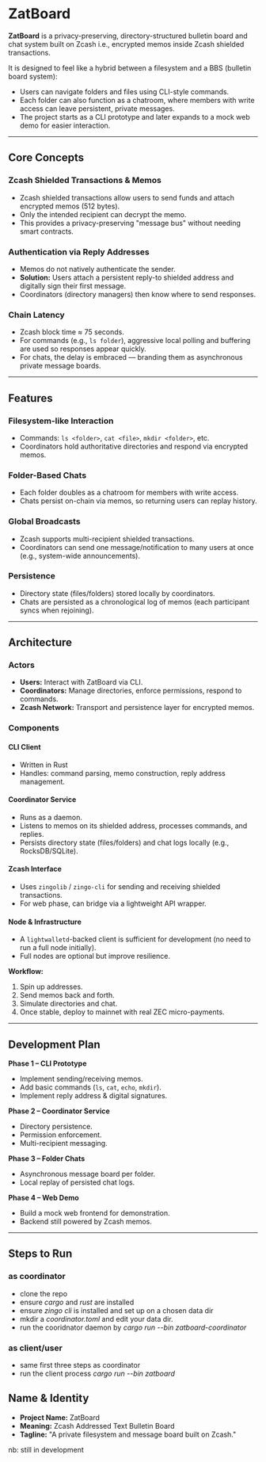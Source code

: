 # ZatBoard

**ZatBoard** is a privacy-preserving, directory-structured bulletin board and chat system built on Zcash i.e., encrypted memos inside Zcash shielded transactions.

It is designed to feel like a hybrid between a filesystem and a BBS (bulletin board system):

- Users can navigate folders and files using CLI-style commands.
- Each folder can also function as a chatroom, where members with write access can leave persistent, private messages.
- The project starts as a CLI prototype and later expands to a mock web demo for easier interaction.

---

## Core Concepts

### Zcash Shielded Transactions & Memos

- Zcash shielded transactions allow users to send funds and attach encrypted memos (512 bytes).
- Only the intended recipient can decrypt the memo.
- This provides a privacy-preserving "message bus" without needing smart contracts.

### Authentication via Reply Addresses

- Memos do not natively authenticate the sender.
- **Solution:** Users attach a persistent reply-to shielded address and digitally sign their first message.
- Coordinators (directory managers) then know where to send responses.

### Chain Latency

- Zcash block time ≈ 75 seconds.
- For commands (e.g., `ls folder`), aggressive local polling and buffering are used so responses appear quickly.
- For chats, the delay is embraced — branding them as asynchronous private message boards.

---

## Features

### Filesystem-like Interaction

- Commands: `ls <folder>`, `cat <file>`, `mkdir <folder>`, etc.
- Coordinators hold authoritative directories and respond via encrypted memos.

### Folder-Based Chats

- Each folder doubles as a chatroom for members with write access.
- Chats persist on-chain via memos, so returning users can replay history.

### Global Broadcasts

- Zcash supports multi-recipient shielded transactions.
- Coordinators can send one message/notification to many users at once (e.g., system-wide announcements).

### Persistence

- Directory state (files/folders) stored locally by coordinators.
- Chats are persisted as a chronological log of memos (each participant syncs when rejoining).

---

## Architecture

### Actors

- **Users:** Interact with ZatBoard via CLI.
- **Coordinators:** Manage directories, enforce permissions, respond to commands.
- **Zcash Network:** Transport and persistence layer for encrypted memos.

### Components

#### CLI Client

- Written in Rust
- Handles: command parsing, memo construction, reply address management.

#### Coordinator Service

- Runs as a daemon.
- Listens to memos on its shielded address, processes commands, and replies.
- Persists directory state (files/folders) and chat logs locally (e.g., RocksDB/SQLite).

#### Zcash Interface

- Uses `zingolib` / `zingo-cli` for sending and receiving shielded transactions.
- For web phase, can bridge via a lightweight API wrapper.

#### Node & Infrastructure

- A `lightwalletd`-backed client is sufficient for development (no need to run a full node initially).
- Full nodes are optional but improve resilience.


**Workflow:**
1. Spin up addresses.
2. Send memos back and forth.
3. Simulate directories and chat.
4. Once stable, deploy to mainnet with real ZEC micro-payments.

---

## Development Plan

**Phase 1 – CLI Prototype**
- Implement sending/receiving memos.
- Add basic commands (`ls`, `cat`, `echo`, `mkdir`).
- Implement reply address & digital signatures.

**Phase 2 – Coordinator Service**
- Directory persistence.
- Permission enforcement.
- Multi-recipient messaging.

**Phase 3 – Folder Chats**
- Asynchronous message board per folder.
- Local replay of persisted chat logs.

**Phase 4 – Web Demo**
- Build a mock web frontend for demonstration.
- Backend still powered by Zcash memos.

---

## Steps to Run

### as coordinator
- clone the repo
- ensure *cargo* and *rust* are installed
- ensure *zingo cli* is installed and set up on a chosen data dir
- mkdir a *coordinator.toml* and edit your data dir.
- run the cooridnator daemon by *cargo run --bin zatboard-coordinator*

### as client/user
- same first three steps as coordinator
- run the client process *cargo run --bin zatboard*


## Name & Identity

- **Project Name:** ZatBoard
- **Meaning:** Zcash Addressed Text Bulletin Board
- **Tagline:** "A private filesystem and message board built on Zcash."


nb: still in development
